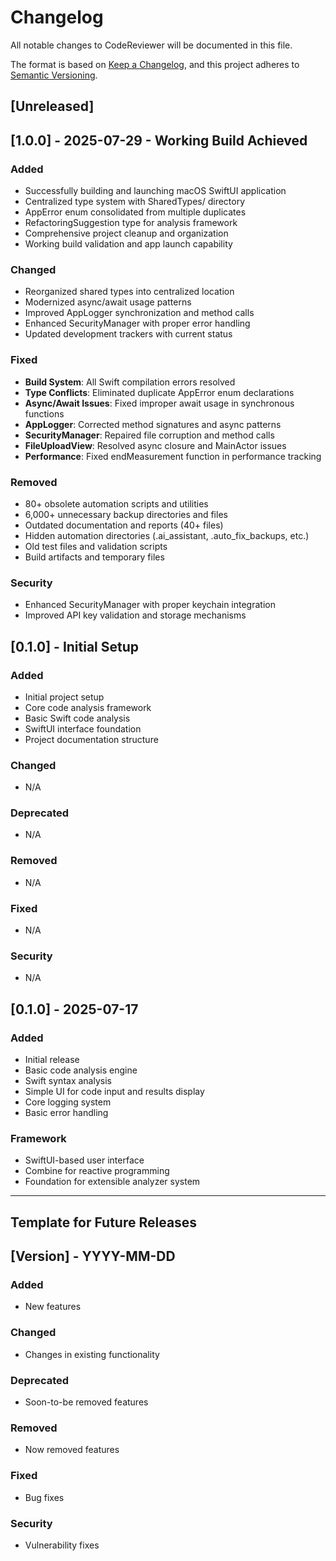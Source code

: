 # Changelog

All notable changes to CodeReviewer will be documented in this file.

The format is based on [Keep a Changelog](https://keepachangelog.com/en/1.0.0/),
and this project adheres to [Semantic Versioning](https://semver.org/spec/v2.0.0.html).

## [Unreleased]

## [1.0.0] - 2025-07-29 - Working Build Achieved

### Added
- Successfully building and launching macOS SwiftUI application
- Centralized type system with SharedTypes/ directory
- AppError enum consolidated from multiple duplicates
- RefactoringSuggestion type for analysis framework
- Comprehensive project cleanup and organization
- Working build validation and app launch capability

### Changed
- Reorganized shared types into centralized location
- Modernized async/await usage patterns
- Improved AppLogger synchronization and method calls
- Enhanced SecurityManager with proper error handling
- Updated development trackers with current status

### Fixed
- **Build System**: All Swift compilation errors resolved
- **Type Conflicts**: Eliminated duplicate AppError enum declarations
- **Async/Await Issues**: Fixed improper await usage in synchronous functions
- **AppLogger**: Corrected method signatures and async patterns
- **SecurityManager**: Repaired file corruption and method calls
- **FileUploadView**: Resolved async closure and MainActor issues
- **Performance**: Fixed endMeasurement function in performance tracking

### Removed
- 80+ obsolete automation scripts and utilities
- 6,000+ unnecessary backup directories and files
- Outdated documentation and reports (40+ files)
- Hidden automation directories (.ai_assistant, .auto_fix_backups, etc.)
- Old test files and validation scripts
- Build artifacts and temporary files

### Security
- Enhanced SecurityManager with proper keychain integration
- Improved API key validation and storage mechanisms

## [0.1.0] - Initial Setup

### Added
- Initial project setup
- Core code analysis framework
- Basic Swift code analysis
- SwiftUI interface foundation
- Project documentation structure

### Changed
- N/A

### Deprecated
- N/A

### Removed
- N/A

### Fixed
- N/A

### Security
- N/A

## [0.1.0] - 2025-07-17

### Added
- Initial release
- Basic code analysis engine
- Swift syntax analysis
- Simple UI for code input and results display
- Core logging system
- Basic error handling

### Framework
- SwiftUI-based user interface
- Combine for reactive programming
- Foundation for extensible analyzer system

---

## Template for Future Releases

## [Version] - YYYY-MM-DD

### Added
- New features

### Changed
- Changes in existing functionality

### Deprecated
- Soon-to-be removed features

### Removed
- Now removed features

### Fixed
- Bug fixes

### Security
- Vulnerability fixes
